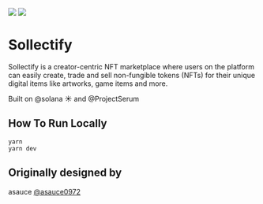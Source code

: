 ![](https://imgur.com/kmuDCNm.jpg)
![](https://imgur.com/qnB8i7X.jpg)

# Sollectify
Sollectify is a creator-centric NFT marketplace where users on the platform can easily create, trade and sell non-fungible tokens (NFTs) for their unique digital items like artworks, game items and more.

Built on @solana ☀️ and @ProjectSerum


## How To Run Locally
```
yarn
yarn dev
```


## Originally designed by

asauce [@asauce0972](https://twitter.com/asauce0972)

